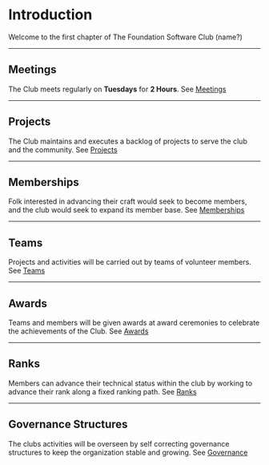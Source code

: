 # Introduction
Welcome to the first chapter of The Foundation Software Club (name?)

---
## Meetings
The Club meets regularly on **Tuesdays** for **2 Hours**.  See [Meetings](./Meetings/README)

---
## Projects
The Club maintains and executes a backlog of projects to serve the club and the community.  See [Projects](./Projects/README)

---
## Memberships
Folk interested in advancing their craft would seek to become members, and the club would seek to expand its member base. See [Memberships](./Memberships/README)

---
## Teams
Projects and activities will be carried out by teams of volunteer members.  See [Teams](./Teams/README)

---
## Awards
Teams and members will be given awards at award ceremonies to celebrate the achievements of the Club.  See [Awards](./Awards/README)

---
## Ranks
Members can advance their technical status within the club by working to advance their rank along a fixed ranking path.  See [Ranks](./Ranks/README)

---
## Governance Structures
The clubs activities will be overseen by self correcting governance structures to keep the organization stable and growing.  See [Governance](./Governance/README)
